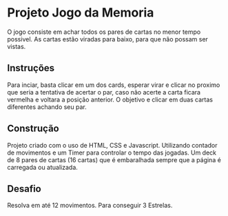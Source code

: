 # Projeto Jogo da Memoria

O jogo consiste em achar todos os pares de cartas no menor tempo possivel. As cartas estão viradas para baixo, para que
não possam ser vistas.

## Instruções

Para inciar, basta clicar em um dos cards, esperar virar e clicar no proximo que seria a tentativa de acertar o par, caso não acerte a carta ficara vermelha e voltara a posição anterior. O objetivo e clicar em duas cartas diferentes achando seu par.

## Construção

Projeto criado com o uso de HTML, CSS e Javascript. Utilizando contador de
movimentos e um Timer para controlar o tempo das jogadas. Um deck de 8 pares
de cartas (16 cartas) que é embaralhada sempre que a página é carregada 
ou atualizada.

## Desafio

Resolva em até 12 movimentos. Para conseguir 3 Estrelas.